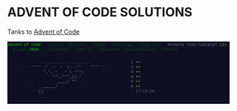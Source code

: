 ADVENT OF CODE SOLUTIONS
========================

Tanks to [Advent of Code](https://adventofcode.com/)

![2020 Calendar](./2020-calendar.png?raw=true "2020 Calendar")
